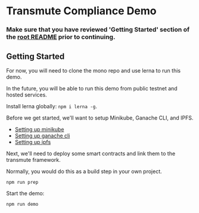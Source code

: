 # Transmute Compliance Demo

### Make sure that you have reviewed 'Getting Started' section of the [root README](https://github.com/transmute-industries/transmute) prior to continuing.

## Getting Started

For now, you will need to clone the mono repo and use lerna to run this demo.

In the future, you will be able to run this demo from public testnet and hosted services.

Install lerna globally: `npm i lerna -g`.

Before we get started, we'll want to setup Minikube, Ganache CLI, and IPFS.

- [Setting up minikube](https://github.com/transmute-industries/transmute/blob/master/tutorials/minikube/README.md)
- [Setting up ganache cli](https://github.com/transmute-industries/transmute/blob/master/tutorials/minikube/ganache-cli/README.md)
- [Setting up ipfs](https://github.com/transmute-industries/transmute/tree/master/tutorials/minikube/ipfs/README.md)

Next, we'll need to deploy some smart contracts and link them to the transmute framework.

Normally, you would do this as a build step in your own project.

```
npm run prep
```

Start the demo:

```
npm run demo
```
